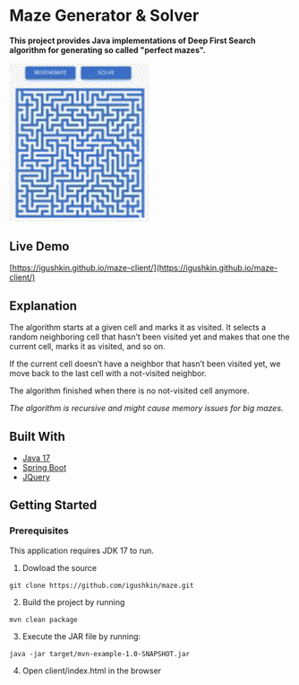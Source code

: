 # Maze Generator & Solver

**This project provides Java implementations of Deep First Search algorithm for generating so called "perfect mazes".** <br>

<img width=250px src='https://github.com/igushkin/maze/blob/master/examples/example.gif'>

## Live Demo

[https://igushkin.github.io/maze-client/](https://igushkin.github.io/maze-client/)


## Explanation

The algorithm starts at a given cell and marks it as visited. It selects a random neighboring cell that hasn’t been visited yet and makes that one the current cell, marks it as visited, and so on.

If the current cell doesn’t have a neighbor that hasn’t been visited yet, we move back to the last cell with a not-visited neighbor.

The algorithm finished when there is no not-visited cell anymore.

*The algorithm is recursive and might cause memory issues for big mazes.* 

## Built With

* [Java 17](https://www.oracle.com/java/technologies/javase/jdk17-archive-downloads.html)
* [Spring Boot](https://github.com/spring-projects/spring-boot)
* [JQuery](https://github.com/jquery/jquery)

## Getting Started
### Prerequisites
This application requires JDK 17 to run. 

1. Dowload the source

```
git clone https://github.com/igushkin/maze.git
```

2. Build the project by running

```
mvn clean package
```

3. Execute the JAR file by running:

```
java -jar target/mvn-example-1.0-SNAPSHOT.jar
```

4. Open client/index.html in the browser
